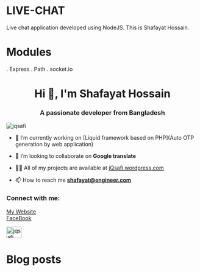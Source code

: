# LIVE-CHAT
Live chat application developed using NodeJS.
This is Shafayat Hossain.
# Modules
. Express
. Path
. socket.io
<h1 align="center">Hi 👋, I'm Shafayat Hossain</h1>
<h3 align="center">A passionate developer from Bangladesh</h3>

<p align="left"> <img src="https://komarev.com/ghpvc/?username=jqsafi&label=Profile%20views&color=0e75b6&style=flat" alt="jqsafi" /> </p>

- 🔭 I’m currently working on [Liquid framework based on PHP](Auto OTP generation by web application)

- 👯 I’m looking to collaborate on **Google translate**

- 👨‍💻 All of my projects are available at [jQsafi.wordpress.com](Here)


- 📫 How to reach me **shafayat@engineer.com**

<h3 align="left">Connect with me:</h3>
<p align="left">
<a href="https://jQsafi.wordpress.com" target="blank">My Website</a><br>
  <a href="https://www.facebook.com/jqsafi" target="blank">FaceBook</a>
</p>

<p align="left">
<a href="https://fb.com/jqsafi" target="blank"><img align="center" src="https://raw.githubusercontent.com/rahuldkjain/github-profile-readme-generator/master/src/images/icons/Social/facebook.svg" alt="jqsafi" height="30" width="40" /></a>
</p>



# Blog posts
<!-- BLOG-POST-LIST:START -->

<!-- BLOG-POST-LIST:END -->
